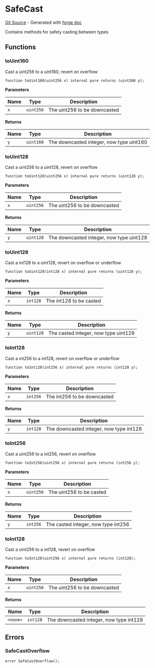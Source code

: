 # SafeCast
[Git Source](https://github.com/uniswap/v4-core/blob/80311e34080fee64b6fc6c916e9a51a437d0e482/src/libraries/SafeCast.sol) - Generated with [forge doc](https://book.getfoundry.sh/reference/forge/forge-doc)

Contains methods for safely casting between types


## Functions
### toUint160

Cast a uint256 to a uint160, revert on overflow


```solidity
function toUint160(uint256 x) internal pure returns (uint160 y);
```
**Parameters**

|Name|Type|Description|
|----|----|-----------|
|`x`|`uint256`|The uint256 to be downcasted|

**Returns**

|Name|Type|Description|
|----|----|-----------|
|`y`|`uint160`|The downcasted integer, now type uint160|


### toUint128

Cast a uint256 to a uint128, revert on overflow


```solidity
function toUint128(uint256 x) internal pure returns (uint128 y);
```
**Parameters**

|Name|Type|Description|
|----|----|-----------|
|`x`|`uint256`|The uint256 to be downcasted|

**Returns**

|Name|Type|Description|
|----|----|-----------|
|`y`|`uint128`|The downcasted integer, now type uint128|


### toUint128

Cast a int128 to a uint128, revert on overflow or underflow


```solidity
function toUint128(int128 x) internal pure returns (uint128 y);
```
**Parameters**

|Name|Type|Description|
|----|----|-----------|
|`x`|`int128`|The int128 to be casted|

**Returns**

|Name|Type|Description|
|----|----|-----------|
|`y`|`uint128`|The casted integer, now type uint128|


### toInt128

Cast a int256 to a int128, revert on overflow or underflow


```solidity
function toInt128(int256 x) internal pure returns (int128 y);
```
**Parameters**

|Name|Type|Description|
|----|----|-----------|
|`x`|`int256`|The int256 to be downcasted|

**Returns**

|Name|Type|Description|
|----|----|-----------|
|`y`|`int128`|The downcasted integer, now type int128|


### toInt256

Cast a uint256 to a int256, revert on overflow


```solidity
function toInt256(uint256 x) internal pure returns (int256 y);
```
**Parameters**

|Name|Type|Description|
|----|----|-----------|
|`x`|`uint256`|The uint256 to be casted|

**Returns**

|Name|Type|Description|
|----|----|-----------|
|`y`|`int256`|The casted integer, now type int256|


### toInt128

Cast a uint256 to a int128, revert on overflow


```solidity
function toInt128(uint256 x) internal pure returns (int128);
```
**Parameters**

|Name|Type|Description|
|----|----|-----------|
|`x`|`uint256`|The uint256 to be downcasted|

**Returns**

|Name|Type|Description|
|----|----|-----------|
|`<none>`|`int128`|The downcasted integer, now type int128|


## Errors
### SafeCastOverflow

```solidity
error SafeCastOverflow();
```

